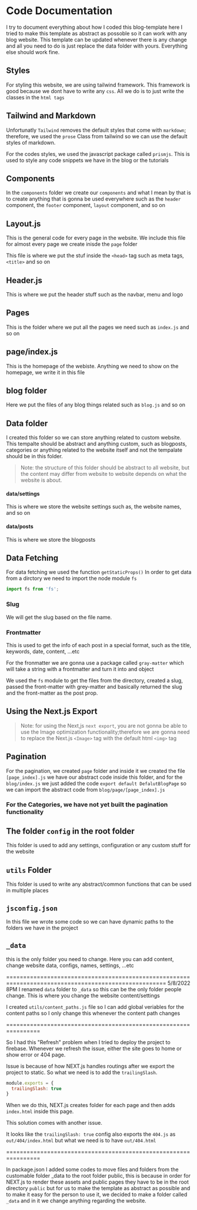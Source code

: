 # Code Documentation

I try to document everything about how I coded this blog-template here
I tried to make this template as abstract as possoble so it can work with any blog website. 
This template can be updated whenever there is any change and all you need to do is just replace the data folder with yours. Everything else should work fine. 

## Styles

For styling this website, we are using tailwind framework. This framework is good because we dont have to write any `css`. All we do is to just write the classes in the `html tags`

## Tailwind and Markdown

Unfortunatly `Tailwind` removes the default styles that come with `markdown`; therefore, we used the `prose` Class from tailwind so we can use the default styles of markdown.

For the codes styles, we used the javascript package called `prismjs`. This is used to style any code snippets we have in the blog or the tutorials

## Components

In the `components` folder we create our `components` and what I mean by that is to create anything that is gonna be used everywhere such as the `header` component, the `footer` component, `layout` component, and so on

## Layout.js

This is the general code for every page in the website. We include this file for almost every page we create inisde the `page` folder

This file is where we put the stuf inside the `<head>` tag such as meta tags, `<title>` and so on

## Header.js

This is where we put the header stuff such as the navbar, menu and logo

## Pages

This is the folder where we put all the pages we need such as `index.js` and so on

## page/index.js

This is the homepage of the webiste. Anything we need to show on the homepage, we write it in this file

## blog folder

Here we put the files of any blog things related such as `blog.js` and so on

## Data folder

I created this folder so we can store anything related to custom website. This tempalte should be abstract and anything custom, such as blogposts, categories or anything related to the website itself and not the tempalate should be in this folder.

> Note: the structure of this folder should be abstract to all website, but the content may differ from website to website depends on what the website is about.

#### data/settings

This is where we store the website settings such as, the website names, and so on

#### data/posts

This is where we store the blogposts

## Data Fetching

For data fetching we used the function `getStaticProps()`
In order to get data from a dirctory we need to import the node module `fs`

```javascript
import fs from 'fs';
```

### Slug

We will get the slug based on the file name.

### Frontmatter

This is used to get the info of each post in a special format, such as the title, keywords, date, content, ...etc

For the fronmatter we are gonna use a package called `gray-matter` which will take a string with a frontmatter and turn it into and object

We used the `fs` module to get the files from the directory, created a slug, passed the front-matter with grey-matter and basically returned the slug and the front-matter as the post prop.


## Using the Next.js Export

>Note: for using the Next,js `next export`, you are not gonna be able to use the Image optimization functionality;therefore we are gonna need to replace the Next.js `<Image>` tag with the default html `<img>` tag


## Pagination
For the pagination, we created `page` folder and inside it we created the file `[page_index].js` we have our abstract code inside this folder, and for the `blog/index.js` we just added the code `export default DefalutBlogPage` so we can import the abstract code from `blog/page/[page_index].js`

### For the Categories, we have not yet built the pagination functionality


## The folder `config` in the root folder
This folder is used to add any settings, configuration or any custom stuff for the website


## `utils` Folder
This folder is used to write any abstract/common functions that can be used in multiple places

## `jsconfig.json` 
In this file we wrote some code so we can have dynamic paths to the folders we have in the project

## `_data` 
this is the only folder you need to change. Here you can add content, change website data, configs, names, settings, ...etc


=====================================================================================================
5/8/2022 8PM
I renamed `data` folder to `_data` so this can be the only folder people change. This is where you change the website content/settings

I created `utils/content_paths.js` file so I can add global veriables for the content paths so I only change this whenever the content path changes


================================================================

So I had this "Refresh" problem when I tried to deploy the project to firebase. Whenever we refresh the issue, either the site goes to home or show error or 404 page. 

Issue is because of how NEXT.js handles routings after we export the project to static. 
So what we need is to add the `trailingSlash`.

```javascript
module.exports = {
  trailingSlash: true
}
```
When we do this, NEXT.js creates folder for each page and then adds `index.html` inside this page. 

This solution comes with another issue. 

 It looks like the `trailingSlash: true` config also exports the `404.js` as `out/404/index.html` but what we need is to have `out/404.html`


================================================================

In package.json I added some codes to move files and folders from the customable folder _data to the root folder public, this is because in order for NEXT.js to render these assets and public pages they have to be in the root directory `public` but for us to make the template as abstract as possible and to make it easy for the person to use it, we decided to make a folder called `_data` and in it we change anything regarding the website.











